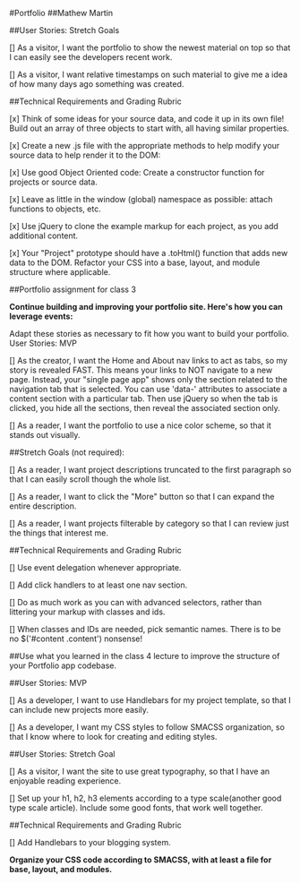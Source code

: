 #Portfolio
##Mathew Martin

##User Stories: Stretch Goals


  []  As a visitor, I want the portfolio to show the newest material on top so that I can easily see the developers recent work.

  []  As a visitor, I want relative timestamps on such material to give me a idea of how many days ago something was created.

##Technical Requirements and Grading Rubric

  [x]  Think of some ideas for your source data, and code it up in its own file! Build out an array of three objects to start with, all having similar properties.

  [x]  Create a new .js file with the appropriate methods to help modify your source data to help render it to the DOM:

  [x]  Use good Object Oriented code: Create a constructor function for projects or source data.

  [x]  Leave as little in the window (global) namespace as possible: attach functions to objects, etc.

  [x]  Use jQuery to clone the example markup for each project, as you add additional content.

  [x]  Your "Project" prototype should have a .toHtml() function that adds new data to the DOM.
  Refactor your CSS into a base, layout, and module structure where applicable.

##Portfolio assignment for class 3

**Continue building and improving your portfolio site. Here's how you can leverage events:**

Adapt these stories as necessary to fit how you want to build your portfolio.
User Stories: MVP

  []  As the creator, I want the Home and About nav links to act   as tabs, so my story is revealed FAST. This means your links to NOT navigate to a new page. Instead, your "single page app" shows only the section related to the navigation tab that is selected. You can use 'data-' attributes to associate a content section with a particular tab. Then use jQuery so when the tab is clicked, you hide all the sections, then reveal the associated section only.

  [] As a reader, I want the portfolio to use a nice color scheme, so that it stands out visually.

##Stretch Goals (not required):

  []  As a reader, I want project descriptions truncated to the first paragraph so that I can easily scroll though the whole list.

  []  As a reader, I want to click the "More" button so that I can expand the entire description.

  []  As a reader, I want projects filterable by category so that I can review just the things that interest me.

##Technical Requirements and Grading Rubric

  []  Use event delegation whenever appropriate.

  []  Add click handlers to at least one nav section.

  []  Do as much work as you can with advanced selectors, rather than littering your markup with classes and ids.

  [] When classes and IDs are needed, pick semantic names. There is to be no $('#content .content') nonsense!

##Use what you learned in the class 4 lecture to improve the structure of your Portfolio app codebase.

##User Stories: MVP

  []  As a developer, I want to use Handlebars for my project template, so that I can include new projects more easily.

  []  As a developer, I want my CSS styles to follow SMACSS organization, so that I know where to look for creating and editing styles.

##User Stories: Stretch Goal

  []  As a visitor, I want the site to use great typography, so that I have an enjoyable reading experience.

  []  Set up your h1, h2, h3 elements according to a type scale(another good type scale article).
    Include some good fonts, that work well together.

##Technical Requirements and Grading Rubric

  []  Add Handlebars to your blogging system.

**Organize your CSS code according to SMACSS, with at least a file for base, layout, and modules.**
